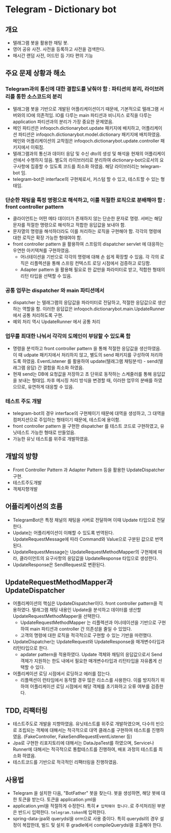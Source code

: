 # Telegram - Dictionary bot

## 개요 
- 텔래그램 봇을 활용한 채팅 봇.
- 영어 공유 사전. 사전을 등록하고 사전을 검색한다. 
- 매시간 랜덤 사전, 어드민 등 기타 편의 기능

## 주요 문제 상황과 해소
### Telegram과의 통신에 대한 결합도를 낮춰야 함 : 파티션의 분리, 라이브러리를 통한 소스코드의 분리
- 텔래그램 봇을 기반으로 개발된 어플리케이션이기 때문에, 기본적으로 텔래그램 서버와의 IO에 의존적임. IO를 다루는 main 파티션과 비니지스 로직을 다루는 application 파티션과의 분리가 가장 중요한 문제였음.
- 메인 파티션은 infoqoch.dictionarybot.update 패키지에 배치하고, 어플리케이션 파티션은 infoqoch.dictionarybot.model.dictionary 패키지에 배치하였음. 메인와 어플리케이션의 교착점은 infoqoch.dictionarybot.update.controller 패키지에서 이뤄짐.
- 텔래그램과의 통신과 데이터 응답 및 수신 dto의 생성 및 해석을 현재의 어플리케이션에서 수행하지 않음. 별도의 라이브러리로 분리하여 dictionary-bot으로서의 요구사항에 집중할 수 있도록 코드를 최소화 하였음. 해당 라이브러리는 telegram-bot 임. 
- telegram-bot은 interface의 구현체로서, 커스텀 할 수 있고, 테스트할 수 있는 형태임.

### 단순한 채팅을 특정 명령으로 해석하고, 이를 적절한 로직으로 분배해야 함 : front controller pattern 
- 클라이언트는 어떤 메타 데이터가 존재하지 않는 단순한 문자로 명령. 서버는 해당 문자를 적절한 명령으로 해석하고 적합한 응답값을 보내야 함.
- 문자열의 명령을 해석하더라도 이를 처리하는 로직을 구현해야 함. 각각의 명령에 대한 로직은 확장 가능한 형태여야 함. 
- front controller pattern 을 활용하여 스프링의 dispatcher servlet 에 대응하는 우연한 아키텍쳐를 구현하였음.
  - 어너테이션을 기반으로 각각의 명령에 대해 손 쉽게 확장할 수 있음. 각 각의 로직은 리플렉션을 통해 스프링 컨텍스트 로딩 시점에서 검증하고 로딩함.    
  - Adapter pattern 을 활용해 필요로 한 값만을 파라미터로 받고, 적합한 형태의 리턴 타입을 선택할 수 있음.

### 공통 업무는 dispatcher 와 main 파티션에서
- dispatcher 는 텔래그램의 응답값을 파라미터로 전달하고, 적절한 응답값으로 생산하는 역할을 함. 이러한 응답값은 infoqoch.dictionarybot.main.UpdateRunner 에서 공통 처리하도록 구현.
- 예외 처리 역시 UpdateRunner 에서 공통 처리 

### 업무를 최대한 나눠서 각각의 도메인이 부담할 수 있도록 함
- 명령을 분석하고 front controller pattern 을 통해 적절한 응답값을 생산하였음. 이 때 udpate 패키지에서 처리하지 않고, 별도의 send 패키지를 구성하여 처리하도록 하였음. EventListener 를 활용하여 update(텔래그램 채팅분석) - send(텔래그램 응답) 간 결합을 최소화 하였음. 
- 현재 send는 DB에 요청값을 저장하고 초 단위로 동작하는 스케줄러를 통해 응답값을 보내는 형태임. 차후 메시징 처리 방식을 변경할 때, 이러한 업무의 분배를 하였으므로, 유연하게 대응할 수 있음.

### 테스트 주도 개발
- telegram-bot의 경우 interface의 구현체이기 때문에 대역을 생성하고, 그 대역을 컴퍼지션으로 주입하는 형태이기 때문에, 테스트에 용이함.
- front controller pattern 을 구현한 dispatcher 를 테스트 코드로 구현하였고, 유닛테스트 가능한 형태로 만들었음.
- 가능한 유닛 테스트를 위주로 개발하였음.

## 개발의 방향
- Front Controller Pattern 과 Adapter Pattern 등을 활용한 UpdateDispatcher 구현.
- 테스트주도개발
- 객체지향개발

## 어플리케이션의 흐름
- TelegramBot은 특정 채널의 채팅을 서버로 전달하며 이때 Update 타입으로 전달한다.
- Update는 어플리케이션이 이해할 수 있도록 번역된다. UpdateRequestMessage에 따라 Command와 Value으로 구분된 값으로 번역된다.
- UpdateRequestMessage는 UpdateRequestMethodMapper의 구현체에 따라, 클라이언트의 요구사항의 응답값을 UpdateResponse 타입으로 생성한다.
- UpdateResponse은 SendRequest로 변환된다.

## UpdateRequestMethodMapper과 UpdateDispatcher 
- 어플리케이션의 핵심은 UpdateDispatcher이다. front controller pattern을 적용하였다. 텔래그램 채팅 내용인 Update을 분석하고 데이터를 생산할 UpdateRequestMethodMapper을 선택한다.
  - UpdateRequestMethodMapper 는 리플렉션과 어너테이션을 기반으로 구현하여 main 파티션과 controller 간 의존성을 줄일 수 있었다.
  - 고객의 명령에 대한 로직을 적극적으로 구현할 수 있는 기반을 마련했다.
- UpdateDispatcher는 UpdateRequest와 UpdateResponse을 매개변수타입과 리턴타입으로 한다. 
  - apdater pattern을 적용하였다. Update 객체와 채팅의 응답값으로서 Send객체가 지원하는 한도 내에서 필요한 매개변수타입과 리턴타입을 자유롭게 선택할 수 있다.
- 어플리케이션 로딩 시점에서 로딩하고 에러를 잡는다.
  - 리플렉션이 런타임에서 동작할 경우 많은 리소스를 사용한다. 이를 방지하기 위하여 어플리케이션 로딩 시점에서 해당 객체를 초기화하고 오류 여부를 검증한다.

## TDD, 리팩터링
- 테스트주도로 개발을 지향하였음. 유닛테스트를 위주로 개발하였으며, 다수의 빈으로 조립되는 객체에 대해서는 적극적으로 대역 클래스를 구현하여 테스트를 진행하였음. (FakeController, FakeSendRequestEventListener 등)
- Jpa로 구현한 리포지토리에 대해서는 DataJpaTest를 하였으며, Service나 Runner에 대해서는 적극적으로 통합테스트를 진행하여, 배포 과정의 테스트를 최소화 하였음.
- 테스트코드를 기반으로 적극적인 리팩터링을 진행하였음.

## 사용법
- Telegram 을 설치한 다음, "BotFather" 봇을 찾는다. 봇을 생성하면, 해당 봇에 대한 토큰을 받는다. 토큰을 application.yml을   
- application.yml을 적절하게 수정한다. 특히 `# 입력해야 합니다.`로 주석처리된 부분은 반드시 입력한다. `telegram.token`에 입력한다.
- spring-data-jpa와 querydsl을 orm으로 사용 중이다. 특히 querydsl의 경우 설정이 복잡한데, 빌드 및 설치 후 gradle에서 compileQuerydsl을 호출해야 한다.